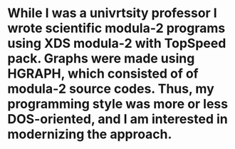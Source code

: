 # While I was a univrtsity professor I wrote scientific modula-2 programs using XDS modula-2 with TopSpeed pack.  Graphs were made using HGRAPH, which consisted of of modula-2 source codes.  Thus, my programming style was more or less DOS-oriented, and I am interested in modernizing the approach.
